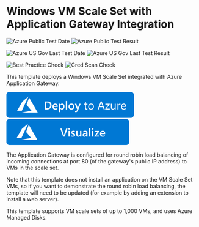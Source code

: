 # Windows VM Scale Set with Application Gateway Integration

![Azure Public Test Date](https://azurequickstartsservice.blob.core.windows.net/badges/201-vmss-windows-app-gateway/PublicLastTestDate.svg)
![Azure Public Test Result](https://azurequickstartsservice.blob.core.windows.net/badges/201-vmss-windows-app-gateway/PublicDeployment.svg)

![Azure US Gov Last Test Date](https://azurequickstartsservice.blob.core.windows.net/badges/201-vmss-windows-app-gateway/FairfaxLastTestDate.svg)
![Azure US Gov Last Test Result](https://azurequickstartsservice.blob.core.windows.net/badges/201-vmss-windows-app-gateway/FairfaxDeployment.svg)

![Best Practice Check](https://azurequickstartsservice.blob.core.windows.net/badges/201-vmss-windows-app-gateway/BestPracticeResult.svg)
![Cred Scan Check](https://azurequickstartsservice.blob.core.windows.net/badges/201-vmss-windows-app-gateway/CredScanResult.svg)

This template deploys a Windows VM Scale Set integrated with Azure Application Gateway.

[![Deploy To Azure](https://raw.githubusercontent.com/Azure/azure-quickstart-templates/master/1-CONTRIBUTION-GUIDE/images/deploytoazure.svg?sanitize=true)]("https://portal.azure.com/#create/Microsoft.Template/uri/https%3A%2F%2Fraw.githubusercontent.com%2FAzure%2Fazure-quickstart-templates%2Fmaster%2F201-vmss-windows-app-gateway%2Fazuredeploy.json")  [![Visualize](https://raw.githubusercontent.com/Azure/azure-quickstart-templates/master/1-CONTRIBUTION-GUIDE/images/visualizebutton.svg?sanitize=true)]("http://armviz.io/#/?load=https%3A%2F%2Fraw.githubusercontent.com%2FAzure%2Fazure-quickstart-templates%2Fmaster%2F201-vmss-windows-app-gateway%2Fazuredeploy.json")
    


    


The Application Gateway is configured for round robin load balancing of incoming connections at port 80 (of the gateway's public IP address) to VMs in the scale set.

Note that this template does not install an application on the VM Scale Set VMs, so if you want to demonstrate the round robin load balancing, the template will need to be updated (for example by adding an extension to install a web server).

This template supports VM scale sets of up to 1,000 VMs, and uses Azure Managed Disks.

